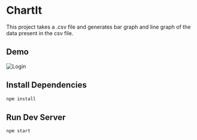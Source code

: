 # ChartIt

This project takes a .csv file and generates bar graph and line graph of the data present in the csv file.

## Demo
![Login](https://github.com/MayaSatishRao/ChartIt/blob/main/chartit-demo.gif)

## Install Dependencies
```bash
npm install 
```

## Run Dev Server
```bash
npm start
```
